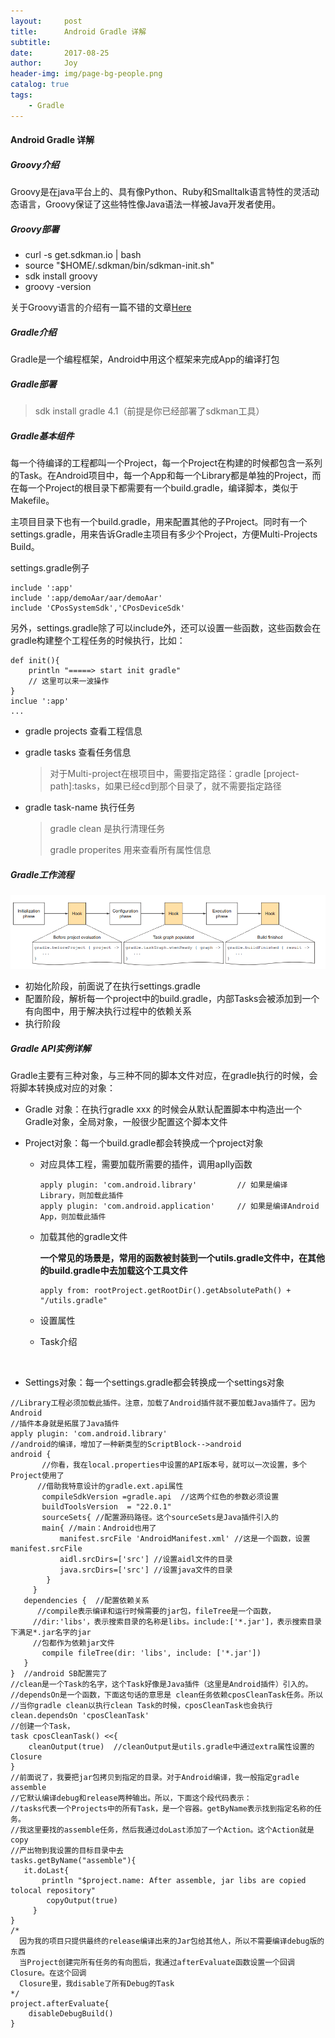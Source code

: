 ```yaml
---
layout:     post
title:      Android Gradle 详解
subtitle:   
date:       2017-08-25
author:     Joy
header-img: img/page-bg-people.png
catalog: true
tags:
    - Gradle
---
```


#### Android Gradle 详解

##### Groovy介绍

Groovy是在java平台上的、具有像Python、Ruby和Smalltalk语言特性的灵活动态语言，Groovy保证了这些特性像Java语法一样被Java开发者使用。

##### Groovy部署

* curl -s get.sdkman.io | bash
* source "$HOME/.sdkman/bin/sdkman-init.sh"
* sdk install groovy
* groovy -version

关于Groovy语言的介绍有一篇不错的文章[Here](http://www.infoq.com/cn/articles/android-in-depth-gradle)

##### Gradle介绍

Gradle是一个编程框架，Android中用这个框架来完成App的编译打包

##### Gradle部署

> sdk install gradle 4.1（前提是你已经部署了sdkman工具）

##### Gradle基本组件

每一个待编译的工程都叫一个Project，每一个Project在构建的时候都包含一系列的Task。在Android项目中，每一个App和每一个Library都是单独的Project，而在每一个Project的根目录下都需要有一个build.gradle，编译脚本，类似于Makefile。

主项目目录下也有一个build.gradle，用来配置其他的子Project。同时有一个settings.gradle，用来告诉Gradle主项目有多少个Project，方便Multi-Projects Build。

settings.gradle例子

```
include ':app'
include ':app/demoAar/aar/demoAar'
include 'CPosSystemSdk','CPosDeviceSdk'
```

另外，settings.gradle除了可以include外，还可以设置一些函数，这些函数会在gradle构建整个工程任务的时候执行，比如：

```
def init(){
  	println "=====> start init gradle"
  	// 这里可以来一波操作
}
inclue ':app'
...
```

* gradle projects 查看工程信息


* gradle tasks 查看任务信息

  > 对于Multi-project在根项目中，需要指定路径：gradle [project-path]:tasks，如果已经cd到那个目录了，就不需要指定路径

* gradle task-name 执行任务

  > gradle clean 是执行清理任务
  >
  > gradle properites 用来查看所有属性信息

##### Gradle工作流程

![](/img/post-gradle-01.png)

* 初始化阶段，前面说了在执行settings.gradle
* 配置阶段，解析每一个project中的build.gradle，内部Tasks会被添加到一个有向图中，用于解决执行过程中的依赖关系
* 执行阶段

##### Gradle API实例详解

Gradle主要有三种对象，与三种不同的脚本文件对应，在gradle执行的时候，会将脚本转换成对应的对象：

* Gradle 对象：在执行gradle xxx 的时候会从默认配置脚本中构造出一个Gradle对象，全局对象，一般很少配置这个脚本文件

* Project对象：每一个build.gradle都会转换成一个project对象

  * 对应具体工程，需要加载所需要的插件，调用aplly函数

    ```
    apply plugin: 'com.android.library'  		// 如果是编译Library，则加载此插件
    apply plugin: 'com.android.application'  	// 如果是编译Android App，则加载此插件
    ```

  * 加载其他的gradle文件

    **一个常见的场景是，常用的函数被封装到一个utils.gradle文件中，在其他的build.gradle中去加载这个工具文件**

    ```
    apply from: rootProject.getRootDir().getAbsolutePath() + "/utils.gradle"
    ```

  * 设置属性

  * Task介绍

  ​

* Settings对象：每一个settings.gradle都会转换成一个settings对象

```
//Library工程必须加载此插件。注意，加载了Android插件就不要加载Java插件了。因为Android  
//插件本身就是拓展了Java插件  
apply plugin: 'com.android.library'   
//android的编译，增加了一种新类型的ScriptBlock-->android  
android {  
       //你看，我在local.properties中设置的API版本号，就可以一次设置，多个Project使用了  
      //借助我特意设计的gradle.ext.api属性  
       compileSdkVersion =gradle.api  //这两个红色的参数必须设置  
       buildToolsVersion  = "22.0.1"  
       sourceSets{ //配置源码路径。这个sourceSets是Java插件引入的  
       main{ //main：Android也用了  
           manifest.srcFile 'AndroidManifest.xml' //这是一个函数，设置manifest.srcFile  
           aidl.srcDirs=['src'] //设置aidl文件的目录  
           java.srcDirs=['src'] //设置java文件的目录  
        }  
     }  
   dependencies {  //配置依赖关系  
      //compile表示编译和运行时候需要的jar包，fileTree是一个函数，  
     //dir:'libs'，表示搜索目录的名称是libs。include:['*.jar']，表示搜索目录下满足*.jar名字的jar  
     //包都作为依赖jar文件  
       compile fileTree(dir: 'libs', include: ['*.jar'])  
   }  
}  //android SB配置完了  
//clean是一个Task的名字，这个Task好像是Java插件（这里是Android插件）引入的。  
//dependsOn是一个函数，下面这句话的意思是 clean任务依赖cposCleanTask任务。所以  
//当你gradle clean以执行clean Task的时候，cposCleanTask也会执行  
clean.dependsOn 'cposCleanTask'  
//创建一个Task，  
task cposCleanTask() <<{  
    cleanOutput(true)  //cleanOutput是utils.gradle中通过extra属性设置的Closure  
}  
//前面说了，我要把jar包拷贝到指定的目录。对于Android编译，我一般指定gradle assemble  
//它默认编译debug和release两种输出。所以，下面这个段代码表示：  
//tasks代表一个Projects中的所有Task，是一个容器。getByName表示找到指定名称的任务。  
//我这里要找的assemble任务，然后我通过doLast添加了一个Action。这个Action就是copy  
//产出物到我设置的目标目录中去  
tasks.getByName("assemble"){  
   it.doLast{  
       println "$project.name: After assemble, jar libs are copied tolocal repository"  
        copyOutput(true)  
     }  
}  
/* 
  因为我的项目只提供最终的release编译出来的Jar包给其他人，所以不需要编译debug版的东西 
  当Project创建完所有任务的有向图后，我通过afterEvaluate函数设置一个回调Closure。在这个回调 
  Closure里，我disable了所有Debug的Task 
*/  
project.afterEvaluate{  
    disableDebugBuild()  
}  
```